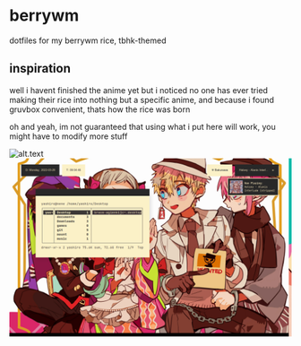 # berrywm
dotfiles for my berrywm rice, tbhk-themed

## inspiration
well i havent finished the anime yet but i noticed no one has ever tried making their rice into nothing but a specific anime, and because i found gruvbox convenient, thats how the rice was born

oh and yeah, im not guaranteed that using what i put here will work, you might have to modify more stuff

![alt.text](https://github.com/dxxl/berrywm/blob/main/SNIP-03-28-2022-09:03:43.png.png)
![alt.text](https://github.com/dxxl/berrywm/blob/main/SNIP-03-28-2022-09:04:46.png)

